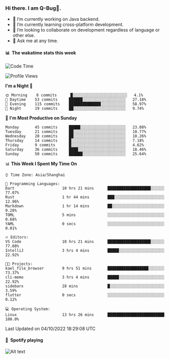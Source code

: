 ### Hi there. I am Q-Bug🐞.

- 🔭 I’m currently working on Java backend.
- 🌱 I’m currently learning cross-platform development.
- 👯 I’m looking to collaborate on development regardless of language or other else.
- 💬 Ask me at any time.

#### 📊 &nbsp;**The wakatime stats this week**  
<!--START_SECTION:waka-->
![Code Time](http://img.shields.io/badge/Code%20Time-39%20hrs%2023%20mins-blue)

![Profile Views](http://img.shields.io/badge/Profile%20Views-0-blue)

**I'm a Night 🦉** 

```text
🌞 Morning    8 commits      █░░░░░░░░░░░░░░░░░░░░░░░░   4.1% 
🌆 Daytime    53 commits     ██████░░░░░░░░░░░░░░░░░░░   27.18% 
🌃 Evening    115 commits    ██████████████░░░░░░░░░░░   58.97% 
🌙 Night      19 commits     ██░░░░░░░░░░░░░░░░░░░░░░░   9.74%

```
📅 **I'm Most Productive on Sunday** 

```text
Monday       45 commits     █████░░░░░░░░░░░░░░░░░░░░   23.08% 
Tuesday      21 commits     ██░░░░░░░░░░░░░░░░░░░░░░░   10.77% 
Wednesday    20 commits     ██░░░░░░░░░░░░░░░░░░░░░░░   10.26% 
Thursday     14 commits     █░░░░░░░░░░░░░░░░░░░░░░░░   7.18% 
Friday       9 commits      █░░░░░░░░░░░░░░░░░░░░░░░░   4.62% 
Saturday     36 commits     ████░░░░░░░░░░░░░░░░░░░░░   18.46% 
Sunday       50 commits     ██████░░░░░░░░░░░░░░░░░░░   25.64%

```


📊 **This Week I Spent My Time On** 

```text
⌚︎ Time Zone: Asia/Shanghai

💬 Programming Languages: 
Dart                     10 hrs 21 mins      ███████████████████░░░░░░   77.07% 
Rust                     1 hr 44 mins        ███░░░░░░░░░░░░░░░░░░░░░░   12.96% 
Markdown                 1 hr 14 mins        ██░░░░░░░░░░░░░░░░░░░░░░░   9.28% 
TOML                     5 mins              ░░░░░░░░░░░░░░░░░░░░░░░░░   0.68% 
YAML                     0 secs              ░░░░░░░░░░░░░░░░░░░░░░░░░   0.01%

🔥 Editors: 
VS Code                  10 hrs 21 mins      ███████████████████░░░░░░   77.08% 
IntelliJ                 3 hrs 4 mins        █████░░░░░░░░░░░░░░░░░░░░   22.92%

🐱‍💻 Projects: 
kael_file_browser        9 hrs 51 mins       ██████████████████░░░░░░░   73.37% 
cli-memo                 3 hrs 4 mins        █████░░░░░░░░░░░░░░░░░░░░   22.92% 
sidebarx                 28 mins             █░░░░░░░░░░░░░░░░░░░░░░░░   3.59% 
flutter                  0 secs              ░░░░░░░░░░░░░░░░░░░░░░░░░   0.12%

💻 Operating System: 
Linux                    13 hrs 26 mins      █████████████████████████   100.0%

```


 Last Updated on 04/10/2022 18:29:08 UTC
<!--END_SECTION:waka-->

#### 🎵 &nbsp;**Spotify playing**  
![Alt text](https://spotify-recently-played-readme.vercel.app/api?user=e5y1o4x7kdt9kf2blu4wvmb4s&unique={true|1|on|yes})
